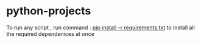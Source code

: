 # python-projects

To run any script , run command : <ins>pip install -r requirements.txt</ins> to install all the required dependenices at once

